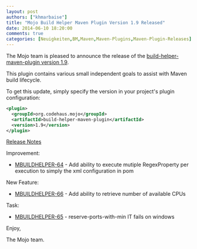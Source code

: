 ```yaml
---
layout: post
authors: ["khmarbaise"]
title: "Mojo Build Helper Maven Plugin Version 1.9 Released"
date: 2014-06-10 18:20:00
comments: true
categories: [Neuigkeiten,BM,Maven,Maven-Plugins,Maven-Plugin-Releases]
---
```

The Mojo team is pleased to announce the release of the
[build-helper-maven-plugin version 1.9](http://mojo.codehaus.org/build-helper-maven-plugin/).

This plugin contains various small independent goals to assist with Maven
build lifecycle.

To get this update, simply specify the version in your project's plugin
configuration:

```xml
<plugin>
  <groupId>org.codehaus.mojo</groupId>
  <artifactId>build-helper-maven-plugin</artifactId>
  <version>1.9</version>
</plugin>
```

<!-- more -->

[Release Notes](http://jira.codehaus.org/secure/ReleaseNote.jspa?projectId=11702&version=19171)

Improvement:

 * [MBUILDHELPER-64](https://issues.apache.org/jira/browse/MBUILDHELPER-64) - Add ability to execute mutiple RegexProperty per execution to simply the xml configuration in pom

New Feature:

 * [MBUILDHELPER-66](https://issues.apache.org/jira/browse/MBUILDHELPER-66) - Add ability to retrieve number of available CPUs

Task:

 * [MBUILDHELPER-65](https://issues.apache.org/jira/browse/MBUILDHELPER-65) - reserve-ports-with-min IT fails on windows

Enjoy,

The Mojo team.
